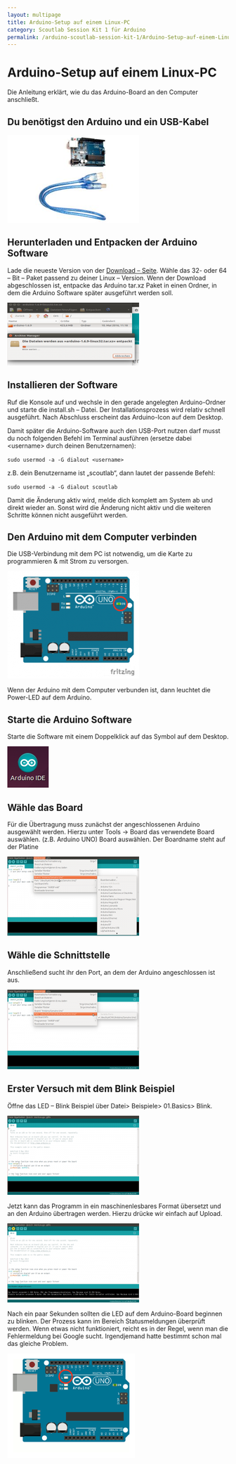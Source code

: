 ```yaml
---
layout: multipage
title: Arduino-Setup auf einem Linux-PC
category: Scoutlab Session Kit 1 für Arduino
permalink: /arduino-scoutlab-session-kit-1/Arduino-Setup-auf-einem-Linux-PC
---
```


# Arduino-Setup auf einem Linux-PC

Die Anleitung erklärt, wie du das Arduino-Board an den Computer anschließt.

## Du benötigst den Arduino und ein USB-Kabel

![arduino\_usb\_kabel](images/arduino_usb_kabel-300x200.jpg)

## Herunterladen und Entpacken der Arduino Software

Lade die neueste Version von der [Download – Seite](https://www.arduino.cc/en/Main/Software). Wähle das 32- oder 64 – Bit – Paket passend zu deiner Linux – Version. Wenn der Download abgeschlossen ist, entpacke das Arduino tar.xz Paket in einen Ordner, in dem die Arduino Software später ausgeführt werden soll.

![arduino\_linux\_entpacken](images/arduino_linux_entpacken-300x143.png)

## Installieren der Software

Ruf die Konsole auf und wechsle in den gerade angelegten Arduino-Ordner und starte die install.sh – Datei.
 Der Installationsprozess wird relativ schnell ausgeführt. Nach Abschluss erscheint das Arduino-Icon auf dem Desktop.

Damit später die Arduino-Software auch den USB-Port nutzen darf musst du noch folgenden Befehl im Terminal ausführen (ersetze dabei \<username\> durch deinen Benutzernamen):

`sudo usermod -a -G dialout <username>`

z.B. dein Benutzername ist „scoutlab“, dann lautet der passende Befehl:

`sudo usermod -a -G dialout scoutlab`

Damit die Änderung aktiv wird, melde dich komplett am System ab und direkt wieder an. Sonst wird die Änderung nicht aktiv und die weiteren Schritte können nicht ausgeführt werden.

## Den Arduino mit dem Computer verbinden

Die USB-Verbindung mit dem PC ist notwendig, um die Karte zu programmieren & mit Strom zu versorgen.

![arduino\_uno\_angeschlossen\_neu](images/arduino_uno_angeschlossen_neu-300x245.png)

Wenn der Arduino mit dem Computer verbunden ist, dann leuchtet die Power-LED auf dem Arduino.

## Starte die Arduino Software

Starte die Software mit einem Doppelklick auf das Symbol auf dem Desktop.

![arduino\_linux\_icon\_desktop](images/arduino_linux_icon_desktop.png)

## Wähle das Board

Für die Übertragung muss zunächst der angeschlossenen Arduino ausgewählt werden. Hierzu unter Tools -\> Board das verwendete Board auswählen. (z.B. Arduino UNO)
 Board auswählen. Der Boardname steht auf der Platine

![arduino\_linux\_selectboard](images/arduino_linux_selectboard-300x180.png)

## Wähle die Schnittstelle

Anschließend sucht ihr den Port, an dem der Arduino angeschlossen ist aus.

![arduino\_linux\_selectport](images/arduino_linux_selectport-300x181.png)

## Erster Versuch mit dem Blink Beispiel

Öffne das LED – Blink Beispiel über Datei\> Beispiele\> 01.Basics\> Blink.

![](images/arduino_linux_blink-300x180.png)

Jetzt kann das Programm in ein maschinenlesbares Format übersetzt und an den Arduino übertragen werden. Hierzu drücke wir einfach auf Upload.

![arduino\_linux\_blink](images/arduino_linux_blink_upload-300x180.png)

Nach ein paar Sekunden sollten die LED auf dem Arduino-Board beginnen zu blinken. Der Prozess kann im Bereich Statusmeldungen überprüft werden. Wenn etwas nicht funktioniert, reicht es in der Regel, wenn man die Fehlermeldung bei Google sucht. Irgendjemand hatte bestimmt schon mal das gleiche Problem.

![](images/arduino_uno_angeschlossen_blink.gif)
